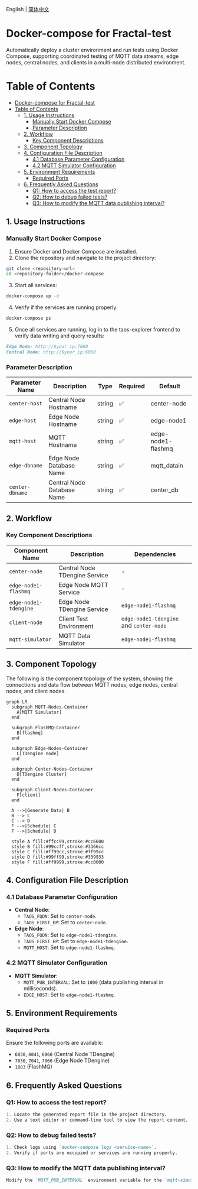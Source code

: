 English | [简体中文](README-CN.md)

# Docker-compose for Fractal-test

Automatically deploy a cluster environment and run tests using Docker Compose, supporting coordinated testing of MQTT data streams, edge nodes, central nodes, and clients in a multi-node distributed environment.

# Table of Contents
- [Docker-compose for Fractal-test](#docker-compose-for-fractal-test)
- [Table of Contents](#table-of-contents)
  - [1. Usage Instructions](#1-usage-instructions)
    - [Manually Start Docker Compose](#manually-start-docker-compose)
    - [Parameter Description](#parameter-description)
  - [2. Workflow](#2-workflow)
    - [Key Component Descriptions](#key-component-descriptions)
  - [3. Component Topology](#3-component-topology)
  - [4. Configuration File Description](#4-configuration-file-description)
    - [4.1 Database Parameter Configuration](#41-database-parameter-configuration)
    - [4.2 MQTT Simulator Configuration](#42-mqtt-simulator-configuration)
  - [5. Environment Requirements](#5-environment-requirements)
    - [Required Ports](#required-ports)
  - [6. Frequently Asked Questions](#6-frequently-asked-questions)
    - [Q1: How to access the test report?](#q1-how-to-access-the-test-report)
    - [Q2: How to debug failed tests?](#q2-how-to-debug-failed-tests)
    - [Q3: How to modify the MQTT data publishing interval?](#q3-how-to-modify-the-mqtt-data-publishing-interval)

## 1. Usage Instructions

### Manually Start Docker Compose
1. Ensure Docker and Docker Compose are installed.
2. Clone the repository and navigate to the project directory:
  ```bash
  git clone <repository-url>
  cd <repository-folder>/docker-compose
  ```
3. Start all services:
  ```bash
  docker-compose up -d
  ```
4. Verify if the services are running properly:
  ```bash
  docker-compose ps
  ```
5. Once all services are running, log in to the taos-explorer frontend to verify data writing and query results:
  ```markdown
  Edge Node: http://$your_ip:7060
  Central Node: http://$your_ip:6060
  ```

### Parameter Description
| Parameter Name          | Description                     | Type    | Required | Default    |
|-------------------------|---------------------------------|---------|----------|------------|
| `center-host`           | Central Node Hostname           | string  | ✅       | center-node |
| `edge-host`             | Edge Node Hostname              | string  | ✅       | edge-node1  |
| `mqtt-host`             | MQTT Hostname                   | string  | ✅       | edge-node1-flashmq |
| `edge-dbname`           | Edge Node Database Name         | string  | ✅       | mqtt_datain |
| `center-dbname`         | Central Node Database Name      | string  | ✅       | center_db |

## 2. Workflow

### Key Component Descriptions
| Component Name          | Description                          | Dependencies                         |
|-------------------------|--------------------------------------|--------------------------------------|
| `center-node`           | Central Node TDengine Service        | -                                    |
| `edge-node1-flashmq`    | Edge Node MQTT Service               | -                                    |
| `edge-node1-tdengine`   | Edge Node TDengine Service           | `edge-node1-flashmq`                 |
| `client-node`           | Client Test Environment              | `edge-node1-tdengine` and `center-node` |
| `mqtt-simulator`        | MQTT Data Simulator                  | `edge-node1-flashmq`                 |

## 3. Component Topology

The following is the component topology of the system, showing the connections and data flow between MQTT nodes, edge nodes, central nodes, and client nodes.

```mermaid
graph LR
  subgraph MQTT-Nodes-Container
    A[MQTT Simulator]
  end

  subgraph FlashMQ-Container
    B[flashmq]
  end

  subgraph Edge-Nodes-Container
    C[TDengine node]
  end

  subgraph Center-Nodes-Container
    D[TDengine Cluster]
  end

  subgraph Client-Nodes-Container
    F[client]
  end

  A -->|Generate Data| B
  B --> C
  C --> D
  F -->|Schedule| C
  F -->|Schedule| D

  style A fill:#ffcc99,stroke:#cc6600
  style B fill:#99ccff,stroke:#3366cc
  style C fill:#ff99cc,stroke:#ff99cc
  style D fill:#99ff99,stroke:#339933
  style F fill:#ff9999,stroke:#cc0000
```

## 4. Configuration File Description

### 4.1 Database Parameter Configuration
- **Central Node**:
  - `TAOS_FQDN`: Set to `center-node`.
  - `TAOS_FIRST_EP`: Set to `center-node`.
- **Edge Node**:
  - `TAOS_FQDN`: Set to `edge-node1-tdengine`.
  - `TAOS_FIRST_EP`: Set to `edge-node1-tdengine`.
  - `MQTT_HOST`: Set to `edge-node1-flashmq`.

### 4.2 MQTT Simulator Configuration
- **MQTT Simulator**:
  - `MQTT_PUB_INTERVAL`: Set to `1000` (data publishing interval in milliseconds).
  - `EDGE_HOST`: Set to `edge-node1-flashmq`.

## 5. Environment Requirements

### Required Ports
Ensure the following ports are available:
- `6030`, `6041`, `6060` (Central Node TDengine)
- `7030`, `7041`, `7060` (Edge Node TDengine)
- `1883` (FlashMQ)

## 6. Frequently Asked Questions

### Q1: How to access the test report?
```markdown
1. Locate the generated report file in the project directory.
2. Use a text editor or command-line tool to view the report content.
```

### Q2: How to debug failed tests?
```markdown
1. Check logs using `docker-compose logs <service-name>`.
2. Verify if ports are occupied or services are running properly.
```

### Q3: How to modify the MQTT data publishing interval?
```markdown
Modify the `MQTT_PUB_INTERVAL` environment variable for the `mqtt-simulator` service in `docker-compose.yml`.
```